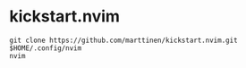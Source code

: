 # kickstart.nvim

```shell
git clone https://github.com/marttinen/kickstart.nvim.git $HOME/.config/nvim
nvim
```
